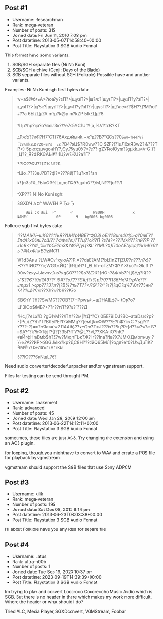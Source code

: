 ## Post #1
- Username: Researchman
- Rank: mega-veteran
- Number of posts: 315
- Joined date: Fri Jun 11, 2010 7:08 pm
- Post datetime: 2013-05-07T14:58:40+00:00
- Post Title: Playstation 3 SGB Audio Format

This format have some variants:
1) SGB/SGH separate files (Ni No Kuni)
2) SGB/SGH archive (Genji: Days of the Blade)
3) SGB separate files without SGH (Folkrole)
Possible have and another variants. 

Examples:
Ni No Kuni sgb first bytes data:

> w+a$@бяьА>?юa?у?зП?>|щузП?>|щ?я:?|щузП?>|щузП?у?зП?>|щузП?>|щ?я:?|щузП?>|щузП?у?зП?>|щузП?>|щ?я:е=??$H??]?М?ю?#??а    6ЫZЦµ?А    m?µ?k@p    m?kZР    ЫkZЦµ?8    
>
> ?Цµ?hр?цa?о?йєia3к?!?e7я5УC[U'?!{a,%V?тлЄ?KТ
>
> дРжЪ??юЯ?Н7\'СТ}76Ахдяйыиk.~ж?д??B?"QCs??0`Бwu=?мм?%?[lS%mkZЦ5?ZO~S?s  ;Z` ?B4?эЦ$?RЭww??Є $ZF?!?]µЛ6жЯ3w2? &???T  i?>}	5pюз;зµvgонНY?,Єу.?5yu0У?*?є??:gZУRюЮyж??gµkk_мV-G }?_Ц??_Я?d RКЄAЫ#? 1Ц?w?ЖU?a?Г?
>
> 7РЮ??ЄU??{Z%N??S
>
> тШo_???3еJ?BT?фi?=???йй)Т?ц?кп??sn
>
> k?]н3з?&L?ЫкOЭ%LщнєПХ9?щхhO??}M,N???jo??Л
>
> тXP???
Ni No Kuni sgh:

> SGXDЧ   а    ¤° WAVEH             Р     Ђ»  Ђ   
>
>         Эцi zR Эцi  ¤°      ¤°         WSURH             x                               NAME(             0Р       Ч   bg0005 bg0005

Folkrole sgb first bytes data:

> I??М*АЖV~щКЄ????ьЯ??UН?рИВЕ?^ФO3j оЕr??8µm4G%>q?0mГ??ZпФI?x06лL?cЩ??	?ФФе?я:)?T?ц??oЙ?П ?з?d?<??1МкЙ???nй??P ??ь1c9<??л?_%к?бСE?mЗ&?Ф?P]yЦ?&L'??ML?О}П0oАЕAуcд??k?нКrЄ?Ь ?#ИxФГжВЭzМCП*
>
> W?dЗАиы ?LW#Oy^xyюА??Р.=??dаБ?АM(?bЫ]nZТjZU??л???л?к}?Ж??YIИO???c;WG3жЙQ"|hЯ{эЯ?Т_BI|hh-оГZМ?Ф?Y>8ъc?=Эk)3`t?Э0w?zхy=Ыavsv,?из?хgSO????$s?&ЕЖ?{rЮ<?&Фbb7PЦ$Уд?К)??Ь"&?_?Є??9d?A9??? i9#??оX???Є#;f?k%p|?9??П36Нх?А?rpVк???цmµх1 >сpр???3?зr?|?В%?пъ?T??<)?G'??/^?е?|?цС?ц_%7\0г?7Sнн?K4??щ}?Сю??Xh?w?b6??K?о
>
> ЄBЄтY ?Н??Sv/МG???ОB??7+Рpwъ#.~щ?HАЩф?~	tOp?o?Ш'ЗЮо$tМБ?+??п??гЛ?9?ц?`???Д
>
> ?Нс,[?єLa?D ?gЭ(vМ??/ПX??2м|?tД??С} 0БE79!DJ?ВC~аtаDsrd?р?F{Pш/Z??h?T?BбЫ?E?t?йМMg??[eмЦk=ФW???E?hФ?п<C	?ъg???X???-?}яш?bЯєsя\`жZЛАAib}?\?xcQmЗТ*J??Ээ??5ц?Pz[d??м?ж?e	Б?н$А?^?k?hФТфjf?{}?[?ЗЫ?fTУ?@L??M,??ХКАтiО?hК?#вЙгфНmBмb$h?Z?w?Мю;тГЬк?Ж?iIг??Ina?Nв?X?JMК(Дмbm{uу	?У+ь?А??ЙP>бGGJЫю?kp?ДС8H???dйQ65МЛ[?oдя?e?0?UъДµПК?ЙM@?/Ъ+лaъ??V??kВ
>
> 3??Ю???ЄкNшL76?

Need audio converter\decoder\unpacker and\or vgmstream support.

Files for testing can be send throught PM.
## Post #2
- Username: snakemeat
- Rank: advanced
- Number of posts: 45
- Joined date: Wed Jan 28, 2009 12:00 am
- Post datetime: 2013-06-22T14:12:11+00:00
- Post Title: Playstation 3 SGB Audio Format

sometimes, these files are just AC3.  Try changing the extension and using an AC3 plugin.

for looping, though,you mighthave to convert to WAV and create a POS file for playback by vgmstream

vgmstream should support the SGB files that use Sony ADPCM
## Post #3
- Username: kilik
- Rank: mega-veteran
- Number of posts: 195
- Joined date: Sat Dec 08, 2012 6:14 pm
- Post datetime: 2013-06-23T08:03:38+00:00
- Post Title: Playstation 3 SGB Audio Format

Hi about Folklore have you any idea for separe file
## Post #4
- Username: Latus
- Rank: ultra-n00b
- Number of posts: 1
- Joined date: Tue Sep 19, 2023 10:37 pm
- Post datetime: 2023-09-19T14:39:39+00:00
- Post Title: Playstation 3 SGB Audio Format

Im trying to play and convert Locoroco Cocoreccho Music Audio which is SGB. But there is no header in there which makes my work more difficult. Where the header or what should I do?

Tried VLC, Media Player, SGXDconvert, VGMStream, Foobar
